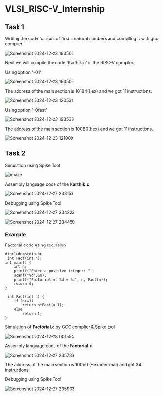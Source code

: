 # VLSI_RISC-V_Internship


## Task 1

Writing the code for sum of first n natural numbers and compiling  it with gcc compiler


![Screenshot 2024-12-23 193505](https://github.com/user-attachments/assets/c0d48825-af7e-4849-b3f0-0a79efd75959)

Next we will compile the code 'Karthik.c' in the RISC-V compiler.

Using option '-O1'


![Screenshot 2024-12-23 193505](https://github.com/user-attachments/assets/e15068fb-4d26-45e1-81f8-85d7838f133f)


The address of the main section is 10184(Hex) and we got 11 instructions.

![Screenshot 2024-12-23 120531](https://github.com/user-attachments/assets/b03f8d19-353c-4ee6-b21e-0ac9b6f14342)

Using option '-Ofast'


![Screenshot 2024-12-23 193533](https://github.com/user-attachments/assets/daf64f20-2f0b-44b6-a035-2c4b228079e9)

The address of the main section is 100B0(Hex) and we got 11 instructions.

![Screenshot 2024-12-23 121009](https://github.com/user-attachments/assets/eef49bd5-903d-4e00-bc37-c7c9c1ef08f3)


## Task 2

Simulation using Spike Tool

![image](https://github.com/user-attachments/assets/0498acd6-e3f4-4b28-b588-c4ad9208f986)

Assembly language code of the  **Karthik.c**

![Screenshot 2024-12-27 233158](https://github.com/user-attachments/assets/93744059-1723-4cf5-bd5b-109b7f423fb5)

Debugging using Spike Tool

![Screenshot 2024-12-27 234223](https://github.com/user-attachments/assets/bf5c8694-9e93-4622-bf44-69272f02c9fc)

![Screenshot 2024-12-27 234450](https://github.com/user-attachments/assets/3645e820-d77c-4547-a502-322aba5bdbec)


### Example 

Factorial code using recursion

```
#include<stdio.h>
 int Fact(int n);
int main() {
    int n;
    printf("Enter a positive integer: ");
    scanf("%d",&n);
    printf("Factorial of %d = %d", n, Fact(n));
    return 0;
}

 int Fact(int n) {
    if (n>=1)
        return n*Fact(n-1);
    else
        return 1;
}
```
Simulation of  **Factorial.c** by GCC complier & Spike tool

![Screenshot 2024-12-28 001554](https://github.com/user-attachments/assets/6ec93f23-8a3a-4f55-b57a-bb292dd017e6)

Assembly language code of the  **Factorial.c**

![Screenshot 2024-12-27 235736](https://github.com/user-attachments/assets/23cb3ce1-c835-4f2f-93b0-c4905ed2d49b)

The address of the main section is 100b0 (Hexadecimal) and got 34 instructions

Debugging using Spike Tool

![Screenshot 2024-12-27 235903](https://github.com/user-attachments/assets/23326adb-5a32-4d67-8c1a-55e9ef8d28bf)

